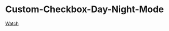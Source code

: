 # Custom-Checkbox-Day-Night-Mode
<a href="https://annluschik.github.io/Custom-Checkbox-Day-Night-Mode/">Watch</a>
